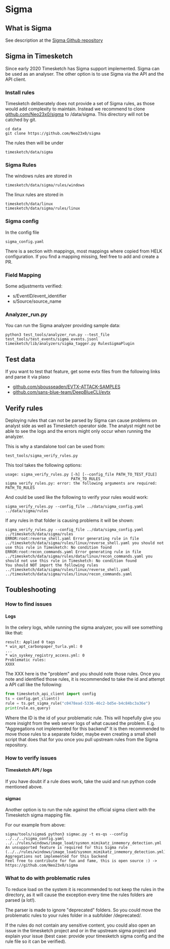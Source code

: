 # Sigma

## What is Sigma

See description at the [Sigma Github repository](https://github.com/Neo23x0/sigma#what-is-sigma)

## Sigma in Timesketch

Since early 2020 Timesketch has Sigma support implemented. Sigma can be used as an analyser.
The other option is to use Sigma via the API and the API client.

### Install rules

Timesketch deliberately does not provide a set of Sigma rules, as those would add complexity to maintain.
Instead we recommend to clone [github.com/Neo23x0/sigma](https://github.com/Neo23x0/sigma) to /data/sigma.
This directory will not be catched by git.

```shell
cd data
git clone https://github.com/Neo23x0/sigma
```

The rules then will be under

```shell
timesketch/data/sigma
```

### Sigma Rules

The windows rules are stored in

```shell
timesketch/data/sigma/rules/windows
```

The linux rules are stored in

```shell
timesketch/data/linux
timesketch/data/sigma/rules/linux
```

### Sigma config

In the config file

```shell
sigma_config.yaml
```

There is a section with mappings, most mappings where copied from HELK configuration.
If you find a mapping missing, feel free to add and create a PR.

### Field Mapping

Some adjustments verified:

- s/EventID/event_identifier
- s/Source/source_name

### Analyzer_run.py

You can run the Sigma analyzer providing sample data:

```shell
python3 test_tools/analyzer_run.py --test_file test_tools/test_events/sigma_events.jsonl timesketch/lib/analyzers/sigma_tagger.py RulesSigmaPlugin
```

## Test data

If you want to test that feature, get some evtx files from the following
 links and parse it via plaso

- [github.com/sbousseaden/EVTX-ATTACK-SAMPLES](https://github.com/sbousseaden/EVTX-ATTACK-SAMPLES)
- [github.com/sans-blue-team/DeepBlueCLI/evtx](https://github.com/sans-blue-team/DeepBlueCLI/evtx)

## Verify rules

Deploying rules that can not be parsed by Sigma can cause problems on analyst side
as well as Timesketch operator side. The analyst might not be able to see
the logs and the errors might only occur when running the analyzer.

This is why a standalone tool can be used from:

```shell
test_tools/sigma_verify_rules.py
```

This tool takes the following options:

```shell
usage: sigma_verify_rules.py [-h] [--config_file PATH_TO_TEST_FILE]
                             PATH_TO_RULES
sigma_verify_rules.py: error: the following arguments are required: PATH_TO_RULES
```

And could be used like the following to verify your rules would work:

```shell
sigma_verify_rules.py --config_file ../data/sigma_config.yaml ../data/sigma/rules
```

If any rules in that folder is causing problems it will be shown:

```shell
sigma_verify_rules.py --config_file ../data/sigma_config.yaml ../timesketch/data/sigma/rules
ERROR:root:reverse_shell.yaml Error generating rule in file ../timesketch/data/sigma/rules/linux/reverse_shell.yaml you should not use this rule in Timesketch: No condition found
ERROR:root:recon_commands.yaml Error generating rule in file ../timesketch/data/sigma/rules/data/linux/recon_commands.yaml you should not use this rule in Timesketch: No condition found
You should NOT import the following rules
../timesketch/data/sigma/rules/linux/reverse_shell.yaml
../timesketch/data/sigma/rules/linux/recon_commands.yaml
```

## Toubleshooting

### How to find issues

#### Logs

In the celery logs, while running the sigma analyzer, you will see something like that:

```shell
result: Applied 0 tags
* win_apt_carbonpaper_turla.yml: 0
...
* win_syskey_registry_access.yml: 0
Problematic rules:
XXXX
```

The XXX here is the "problem" and you should note those rules. Once you note and identified those rules, it is recommended to take the id and attempt a API call like the following:

```python
from timesketch_api_client import config
ts = config.get_client()
rule = ts.get_sigma_rule("c0478ead-5336-46c2-bd5e-b4c84bc3a36e")
print(rule.es_query)
```

Where the ID is the id of your problematic rule. This will hopefully give you more insight from the web server logs of what caused the problem. E.g.
"Aggregations not implemented for this backend"
It is then recommended to move those rules to a separate folder, maybe even creating a small shell script that does that for you once you pull upstream rules from the Sigma repository.

### How to verify issues

#### Timesketch API / logs

If you have doubt if a rule does work, take the uuid and run python code mentioned above.

#### sigmac

Another option is to run the rule against the official sigma client with the Timesketch sigma mapping file.

For our example from above:

```shell
sigma/tools/sigma$ python3 sigmac.py -t es-qs --config ../../../sigma_config.yaml ../../rules/windows/image_load/sysmon_mimikatz_inmemory_detection.yml
An unsupported feature is required for this Sigma rule (../../rules/windows/image_load/sysmon_mimikatz_inmemory_detection.yml): Aggregations not implemented for this backend
Feel free to contribute for fun and fame, this is open source :) -> https://github.com/Neo23x0/sigma
```

### What to do with problematic rules

To reduce load on the system it is recommended to not keep the rules in the directory, as it will cause the exception every time the rules folders are parsed (a lot!).

The parser is made to ignore "deprecated" folders. So you could move the problematic rules to your rules folder in a subfolder /deprecated/.

If the rules do not contain any sensitive content, you could also open an issue in the timesketch project and or in the upstream sigma project and explain your issue (best case: provide your timesketch sigma config and the rule file so it can be verified).
